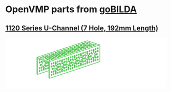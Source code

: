 # OpenVMP parts from [goBILDA](https://www.gobilda.com/)
## [1120 Series U-Channel (7 Hole, 192mm Length)](https://www.gobilda.com/1120-series-u-channel-7-hole-192mm-length/)

[<img alt='1120 Series U-Channel (7 Hole, 192mm Length)' src='https://github.com/openvmp/openvmp-models/blob/main/generated_files/parts/gobilda/structure-u-channel-7.svg'/>](https://github.com/openvmp/openvmp-models/blob/main/generated_files/parts/gobilda/structure-u-channel-7.stl)

